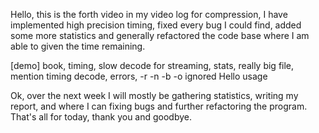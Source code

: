 Hello, this is the forth video in my video log for compression, I have implemented high precision timing, fixed every bug I could find, added some more statistics and generally refactored the code base where I am able to given the time remaining.

[demo] book, timing, slow decode for streaming, stats, really big file, mention timing decode, 
errors, -r -n -b -o ignored Hello
usage

Ok, over the next week I will mostly be gathering statistics, writing my report, and where I can fixing bugs and further refactoring the program. That's all for today, thank you and goodbye.